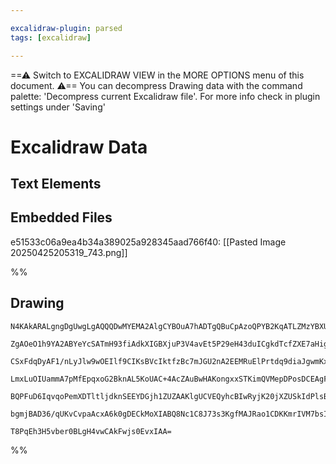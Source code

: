 ```yaml
---

excalidraw-plugin: parsed
tags: [excalidraw]

---
```

==⚠  Switch to EXCALIDRAW VIEW in the MORE OPTIONS menu of this document. ⚠== You can decompress Drawing data with the command palette: 'Decompress current Excalidraw file'. For more info check in plugin settings under 'Saving'


# Excalidraw Data

## Text Elements
## Embedded Files
e51533c06a9ea4b34a389025a928345aad766f40: [[Pasted Image 20250425205319_743.png]]

%%
## Drawing
```compressed-json
N4KAkARALgngDgUwgLgAQQQDwMYEMA2AlgCYBOuA7hADTgQBuCpAzoQPYB2KqATLZMzYBXUtiRoIACyhQ4zZAHoFAc0JRJQgEYA6bGwC2CgF7N6hbEcK4OCtptbErHALRY8RMpWdx8Q1TdIEfARcZgRmBShcZQUebQBGAAYEmjoghH0EDihmbgBtcDBQMBKIEm4IAEEAVQQACVwAWQA5XB4eNgBlOHjlAGEANUsAVklUkshYRArCfWikflLMbmcA

ZgAOeO1h9YA2ABYeYcSATmH93fiAdkXIGBXjuP3V4avEt5P29eH43duICgkdTcfZXE7aHig+InJLxeI8F4nfb/SQIQjKaTcV4nf7WZTBbiJf7MKCkNgAawQfTY+DYpAqpOszDguEC2XGpU0uGw5OUZKEHGI1Np9IkjI4zNZWSgHMgADNCPh8J1YASJIIPLKICSyZSAOpAsZoPiFASkikIFUwNXoDXlf78jEccK5NDxf5sFnYNT3N2JImmiB84RwA

CSxFdqDyAF1/nLyJlw9wOEIlf9CIKsBVcIktfzBc7mJGU2nA2EEMRuElPrtdq9diaJgwmKxONw/oHGCx2BxmpwxFXEqtITxEvtjunmAARdJQCvcOUEML/TTCQUAUWCmWyxdT+H+QjgxFwc8rbqu44b6zBVzBw3+RA45OTe4fbB587Qi/wy7LUSgQiRhAiCChmyhagqwRJhICA/MMqyrNgiS7LgJwhPsmirPsuAbCciRHKhPDrFhwy4LgxBXLWcr7

LmxLuOIUammA7pMfEpqxoG2BknAL5KoUAC+4AcZAuBwHAKongxxSTKimQVMepDPosDCEAgFAAELcry+ZCjSdIVAAxHKxkmRyEDYCIbJQKGc76CqupUnporoAZ8QIG5blmRZpBWTZGSaTywYCrpIoMuQEoslZXmWdKfn6AAYoqyqqgx2o0vahTmTF2RxfZFoGsQwLGsp3m+bZeWUlaNppZqJXZdZtkAErCE6LpVnVPmxbZADyXo+oOAalKVXUZPFn

BQPFuD6IqvqoPemXDTltljdknSEEYDGjh1ZUZAAKlgUCVEQyhcBIwRyjK20jXZUSkIdPlsBQqLkbx+4LfVcXroKlQPU9IRnugrJklQV1LRkP3A7t8CpTpZnMFxNL4AAGtwqxIgkJzrPhVwvMhiTXvNpTw2SSoAJpVqsuzrNoYKgj8UJnKCylGGwBjcNJkD0AQQgMckxzxOcqwCaDDUZM1wWFkBsPKXyJBrRt3BbZlsvECqCA8WghOQCrjRsMQCBf

bgmjBAD36/qUKvCvpaAcxA6k0gDECkMoXIABQ8Nc1C8J73s3KgfMAJRao1CDKKmrIVM7bsIkSvCrLHMde4HEDC+9nWrealK9VAPa7qWpTxlNCAh5mpBgezgZZEbJvcKSPP/NgRAa6gdcIP8HBF7XpD14GwhQI+DGt6npR2AAVgg2A5J0HdwLr+uG8bn6oGbbeZdyOeMLtrP4BXTZTKlYTBJPPZahZJIGFD0xoCWb1NrSH6m0uq9NvGBidOkx9tl+

T8PqEh3H5vber0BLgH4vwCAkFwjs0EvxIAA=
```
%%